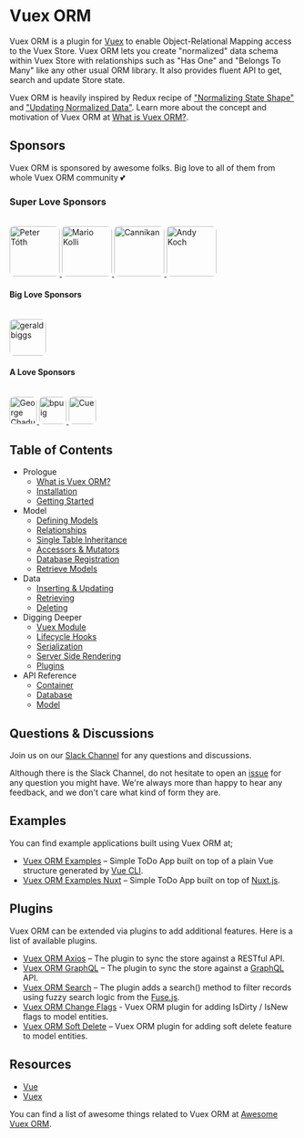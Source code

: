 # Vuex ORM

Vuex ORM is a plugin for [Vuex](https://github.com/vuejs/vuex) to enable Object-Relational Mapping access to the Vuex Store. Vuex ORM lets you create "normalized" data schema within Vuex Store with relationships such as "Has One" and "Belongs To Many" like any other usual ORM library. It also provides fluent API to get, search and update Store state.

Vuex ORM is heavily inspired by Redux recipe of ["Normalizing State Shape"](https://redux.js.org/recipes/structuring-reducers/normalizing-state-shape) and ["Updating Normalized Data"](https://redux.js.org/recipes/structuring-reducers/updating-normalized-data). Learn more about the concept and motivation of Vuex ORM at [What is Vuex ORM?](https://vuex-orm.github.io/vuex-orm/guide/prologue/what-is-vuex-orm.html).

## Sponsors

Vuex ORM is sponsored by awesome folks. Big love to all of them from whole Vuex ORM community :two_hearts:

### Super Love Sponsors

<br>

<a href="https://github.com/petertoth">
  <img src="https://avatars2.githubusercontent.com/u/3661783?s=460&v=4" alt="Peter Tóth" width="88" style="border-radius: 8px;">
</a>
<a href="https://github.com/phaust">
  <img src="https://avatars1.githubusercontent.com/u/2367770?s=460&v=4" alt="Mario Kolli" width="88" style="border-radius: 8px;">
</a>
<a href="https://github.com/cannikan">
  <img src="https://avatars2.githubusercontent.com/u/21893904?s=460&v=4" alt="Cannikan" width="88" style="border-radius: 8px;">
</a>
<a href="https://github.com/somazx">
  <img src="https://avatars0.githubusercontent.com/u/7306?s=460&v=4" alt="Andy Koch" width="88" style="border-radius: 8px;">
</a>

#### Big Love Sponsors

<br>

<a href="https://github.com/geraldbiggs">
  <img src="https://avatars1.githubusercontent.com/u/3213608?s=460&v=4" alt="geraldbiggs" width="64" style="border-radius: 8px;">
</a>

#### A Love Sponsors

<br>

<a href="https://github.com/georgechaduneli">
  <img src="https://avatars1.githubusercontent.com/u/9340753?s=460&v=4" alt="George Chaduneli" width="48" style="border-radius: 8px;">
</a>
<a href="https://github.com/bpuig">
  <img src="https://avatars3.githubusercontent.com/u/22938625?s=460&v=4" alt="bpuig" width="48" style="border-radius: 8px;">
</a>
<a href="https://github.com/cuebit">
  <img src="https://avatars0.githubusercontent.com/u/1493221?s=460&v=4" alt="Cue" width="48" style="border-radius: 8px;">
</a>

## Table of Contents

- Prologue
    - [What is Vuex ORM?](guide/prologue/what-is-vuex-orm.md)
    - [Installation](guide/prologue/installation.md)
    - [Getting Started](guide/prologue/getting-started.md)
- Model
    - [Defining Models](/guide/model/defining-models.md)
    - [Relationships](/guide/model/relationships.md)
    - [Single Table Inheritance](/guide/model/single-table-inheritance.md)
    - [Accessors & Mutators](/guide/model/accessors-and-mutators.md)
    - [Database Registration](/guide/model/database-registration.md)
    - [Retrieve Models](/guide/model/retrieve-models.md)
- Data
    - [Inserting & Updating](/guide/data/inserting-and-updating.md)
    - [Retrieving](/guide/data/retrieving.md)
    - [Deleting](/guide/data/deleting.md)
- Digging Deeper
    - [Vuex Module](/guide/digging-deeper/vuex-module.md)
    - [Lifecycle Hooks](/guide/digging-deeper/lifecycle-hooks.md)
    - [Serialization](/guide/digging-deeper/serialization.md)
    - [Server Side Rendering](/guide/digging-deeper/server-side-rendering.md)
    - [Plugins](/guide/digging-deeper/plugins.md)
- API Reference
    - [Container](api/container/container.md)
    - [Database](api/database/database.md)
    - [Model](api/model/model.md)

## Questions & Discussions

Join us on our [Slack Channel](https://join.slack.com/t/vuex-orm/shared_invite/enQtNDQ0NjE3NTgyOTY2LTc1YTI2N2FjMGRlNGNmMzBkMGZlMmYxOTgzYzkzZDM2OTQ3OGExZDRkN2FmMGQ1MGJlOWM1NjU0MmRiN2VhYzQ) for any questions and discussions.

Although there is the Slack Channel, do not hesitate to open an [issue](https://github.com/vuex-orm/vuex-orm/issues) for any question you might have. We're always more than happy to hear any feedback, and we don't care what kind of form they are.

## Examples

You can find example applications built using Vuex ORM at;

- [Vuex ORM Examples](https://github.com/vuex-orm/vuex-orm-examples) – Simple ToDo App built on top of a plain Vue structure generated by [Vue CLI](https://cli.vuejs.org/).
- [Vuex ORM Examples Nuxt](https://github.com/vuex-orm/vuex-orm-examples-nuxt) – Simple ToDo App built on top of [Nuxt.js](https://nuxtjs.org/).

## Plugins

Vuex ORM can be extended via plugins to add additional features. Here is a list of available plugins.

- [Vuex ORM Axios](https://github.com/vuex-orm/plugin-axios) – The plugin to sync the store against a RESTful API.
- [Vuex ORM GraphQL](https://github.com/vuex-orm/plugin-graphql) – The plugin to sync the store against a [GraphQL](https://graphql.org) API.
- [Vuex ORM Search](https://github.com/vuex-orm/plugin-search) – The plugin adds a search() method to filter records using fuzzy search logic from the [Fuse.js](http://fusejs.io).
- [Vuex ORM Change Flags](https://github.com/vuex-orm/plugin-change-flags) - Vuex ORM plugin for adding IsDirty / IsNew flags to model entities.
- [Vuex ORM Soft Delete](https://github.com/vuex-orm/plugin-soft-delete) – Vuex ORM plugin for adding soft delete feature to model entities.

## Resources

- [Vue](https://vuejs.org)
- [Vuex](https://vuex.vuejs.org)

You can find a list of awesome things related to Vuex ORM at [Awesome Vuex ORM](https://github.com/vuex-orm/awesome-vuex-orm).
